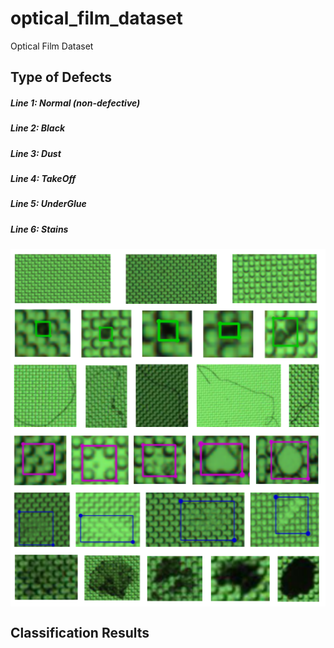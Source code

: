 # optical_film_dataset
Optical Film Dataset
<h2>Type of Defects</h2>
<h5>Line 1: Normal (non-defective)</h5>
<h5>Line 2: Black</h5>
<h5>Line 3: Dust</h5>
<h5>Line 4: TakeOff</h5>
<h5>Line 5: UnderGlue</h5>
<h5>Line 6: Stains </h5>
<img align="center" src="https://github.com/1106405114/optical_film_dataset/blob/main/img/defect_fix.png" width="702" height="572" />

<h2>Classification Results</h2>
